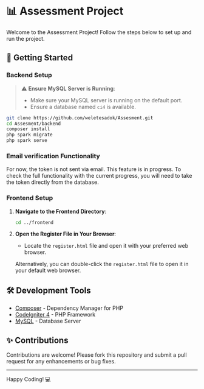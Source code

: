 # 📊 Assessment Project

Welcome to the Assessment Project! Follow the steps below to set up and run the project.

## 🚀 Getting Started

### Backend Setup

> ⚠️ **Ensure MySQL Server is Running**:
>
> - Make sure your MySQL server is running on the default port.
> - Ensure a database named `ci4` is available.

```sh
git clone https://github.com/weletesadok/Assesment.git
cd Assesment/backend
composer install
php spark migrate
php spark serve
```

### Email verification Functionality

For now, the token is not sent via email. This feature is in progress. To check the full functionality with the current progress, you will need to take the token directly from the database.

### Frontend Setup

1. **Navigate to the Frontend Directory**:

   ```sh
   cd ../frontend
   ```

2. **Open the Register File in Your Browser**:

   - Locate the `register.html` file and open it with your preferred web browser.

   Alternatively, you can double-click the `register.html` file to open it in your default web browser.

## 🛠️ Development Tools

- [Composer](https://getcomposer.org/) - Dependency Manager for PHP
- [CodeIgniter 4](https://codeigniter.com/) - PHP Framework
- [MySQL](https://www.mysql.com/) - Database Server

## ✨ Contributions

Contributions are welcome! Please fork this repository and submit a pull request for any enhancements or bug fixes.

---

Happy Coding! 💻

